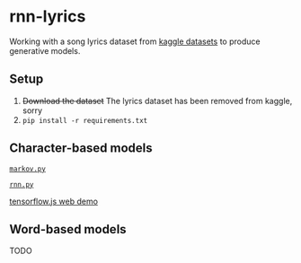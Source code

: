 # rnn-lyrics

Working with a song lyrics dataset from [kaggle datasets](https://www.kaggle.com/datasets) to produce generative models. 

## Setup

1. ~~Download the dataset~~ The lyrics dataset has been removed from kaggle, sorry
2. `pip install -r requirements.txt`

## Character-based models 

[`markov.py`](./markov.py)

[`rnn.py`](./rnn.py) 

[tensorflow.js web demo](https://psaikko.github.io/rnn-lyrics/web)

## Word-based models

TODO

